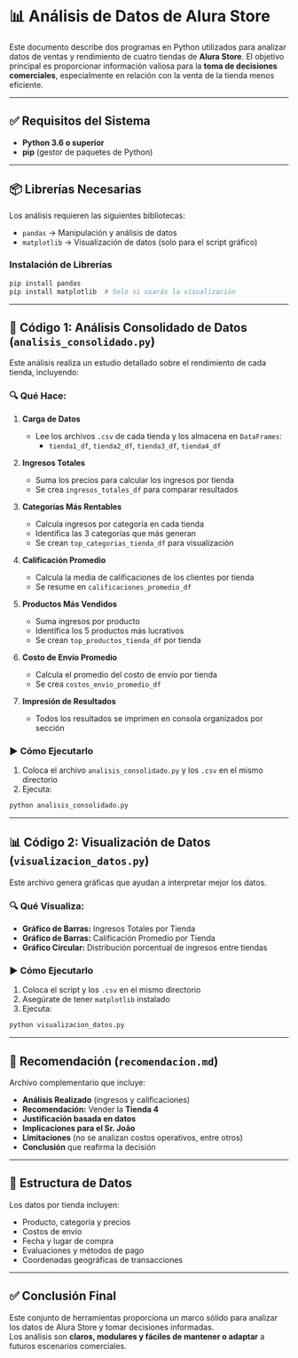 
# 📊 Análisis de Datos de Alura Store

Este documento describe dos programas en Python utilizados para analizar datos de ventas y rendimiento de cuatro tiendas de **Alura Store**. El objetivo principal es proporcionar información valiosa para la **toma de decisiones comerciales**, especialmente en relación con la venta de la tienda menos eficiente.

---

## ✅ Requisitos del Sistema

- **Python 3.6 o superior**
- **pip** (gestor de paquetes de Python)

---

## 📦 Librerías Necesarias

Los análisis requieren las siguientes bibliotecas:

- `pandas` → Manipulación y análisis de datos  
- `matplotlib` → Visualización de datos (solo para el script gráfico)

### Instalación de Librerías

```bash
pip install pandas
pip install matplotlib  # Solo si usarás la visualización
```

---

## 📁 Código 1: Análisis Consolidado de Datos (`analisis_consolidado.py`)

Este análisis realiza un estudio detallado sobre el rendimiento de cada tienda, incluyendo:

### 🔍 Qué Hace:

1. **Carga de Datos**
   - Lee los archivos `.csv` de cada tienda y los almacena en `DataFrames`:
     - `tienda1_df`, `tienda2_df`, `tienda3_df`, `tienda4_df`

2. **Ingresos Totales**
   - Suma los precios para calcular los ingresos por tienda
   - Se crea `ingresos_totales_df` para comparar resultados

3. **Categorías Más Rentables**
   - Calcula ingresos por categoría en cada tienda
   - Identifica las 3 categorías que más generan
   - Se crean `top_categorias_tienda_df` para visualización

4. **Calificación Promedio**
   - Calcula la media de calificaciones de los clientes por tienda
   - Se resume en `calificaciones_promedio_df`

5. **Productos Más Vendidos**
   - Suma ingresos por producto
   - Identifica los 5 productos más lucrativos
   - Se crean `top_productos_tienda_df` por tienda

6. **Costo de Envío Promedio**
   - Calcula el promedio del costo de envío por tienda
   - Se crea `costos_envio_promedio_df`

7. **Impresión de Resultados**
   - Todos los resultados se imprimen en consola organizados por sección

### ▶️ Cómo Ejecutarlo

1. Coloca el archivo `analisis_consolidado.py` y los `.csv` en el mismo directorio  
2. Ejecuta:

```bash
python analisis_consolidado.py
```

---

## 📊 Código 2: Visualización de Datos (`visualizacion_datos.py`)

Este archivo genera gráficas que ayudan a interpretar mejor los datos.

### 🔍 Qué Visualiza:

- **Gráfico de Barras:** Ingresos Totales por Tienda
- **Gráfico de Barras:** Calificación Promedio por Tienda
- **Gráfico Circular:** Distribución porcentual de ingresos entre tiendas

### ▶️ Cómo Ejecutarlo

1. Coloca el script y los `.csv` en el mismo directorio  
2. Asegúrate de tener `matplotlib` instalado  
3. Ejecuta:

```bash
python visualizacion_datos.py
```

---

## 📄 Recomendación (`recomendacion.md`)

Archivo complementario que incluye:

- **Análisis Realizado** (ingresos y calificaciones)
- **Recomendación:** Vender la **Tienda 4**
- **Justificación basada en datos**
- **Implicaciones para el Sr. João**
- **Limitaciones** (no se analizan costos operativos, entre otros)
- **Conclusión** que reafirma la decisión

---

## 📂 Estructura de Datos

Los datos por tienda incluyen:

- Producto, categoría y precios
- Costos de envío
- Fecha y lugar de compra
- Evaluaciones y métodos de pago
- Coordenadas geográficas de transacciones

---

## ✅ Conclusión Final

Este conjunto de herramientas proporciona un marco sólido para analizar los datos de Alura Store y tomar decisiones informadas.  
Los análisis son **claros, modulares y fáciles de mantener o adaptar** a futuros escenarios comerciales.
